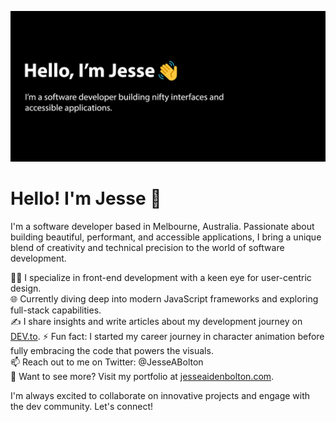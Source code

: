 ![Banner](/banner.jpg)
# Hello! I'm Jesse 👋

I'm a software developer based in Melbourne, Australia. Passionate about building beautiful, performant, and accessible applications, I bring a unique blend of creativity and technical precision to the world of software development.

👨‍💻 I specialize in front-end development with a keen eye for user-centric design.  
🌐 Currently diving deep into modern JavaScript frameworks and exploring full-stack capabilities.  
✍️ I share insights and write articles about my development journey on [DEV.to](https://dev.to/jesseaidenbolton).
⚡ Fun fact: I started my career journey in character animation before fully embracing the code that powers the visuals.  
📫 Reach out to me on Twitter: @JesseABolton  
🔗 Want to see more? Visit my portfolio at [jesseaidenbolton.com](https://jesseaidenbolton.com).

I'm always excited to collaborate on innovative projects and engage with the dev community. Let's connect!

<!--
**JesseAidenBolton/JesseAidenBolton** is a ✨ _special_ ✨ repository because its `README.md` (this file) appears on your GitHub profile.

Here are some ideas to get you started:

- 🔭 I’m currently working on ...
- 🌱 I’m currently learning ...
- 👯 I’m looking to collaborate on ...
- 🤔 I’m looking for help with ...
- 💬 Ask me about ...
- 📫 How to reach me: ...
- 😄 Pronouns: ...
- ⚡ Fun fact: ...
-->
